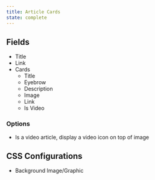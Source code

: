 ```yaml
---
title: Article Cards
state: complete
---
```


## Fields

- Title
- Link
- Cards
  - Title
  - Eyebrow
  - Description
  - Image
  - Link
  - Is Video

### Options

- Is a video article, display a video icon on top of image


## CSS Configurations

- Background Image/Graphic
